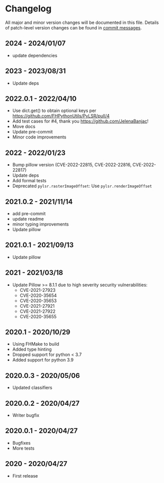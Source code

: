 # Changelog

All major and minor version changes will be documented in this file. Details of
patch-level version changes can be found in [commit messages](../../commits/master).

## 2024 - 2024/01/07

- update dependencies

## 2023 - 2023/08/31

- Update deps

## 2022.0.1 - 2022/04/10

- Use dict.get() to obtain optional keys per https://github.com/FHPythonUtils/PyLSR/pull/4
- Add test cases for #4, thank you https://github.com/JelenaBanjac!
- Move docs
- Update pre-commit
- Minor code improvements

## 2022 - 2022/01/23

- Bump pillow version (CVE-2022-22815, CVE-2022-22816, CVE-2022-22817)
- Update deps
- Add formal tests
- Deprecated `pylsr.rasterImageOffset`: Use `pylsr.renderImageOffset`

## 2021.0.2 - 2021/11/14

- add pre-commit
- update readme
- minor typing improvements
- Update pillow

## 2021.0.1 - 2021/09/13

- Update pillow

## 2021 - 2021/03/18

- Update Pillow >= 8.1.1 due to high severity security vulnerabilities:
	- CVE-2021-27923
	- CVE-2020-35654
	- CVE-2020-35653
	- CVE-2021-27921
	- CVE-2021-27922
	- CVE-2020-35655

## 2020.1 - 2020/10/29

- Using FHMake to build
- Added type hinting
- Dropped support for python < 3.7
- Added support for python 3.9

## 2020.0.3 - 2020/05/06

- Updated classifiers

## 2020.0.2 - 2020/04/27

- Writer bugfix

## 2020.0.1 - 2020/04/27

- Bugfixes
- More tests

## 2020 - 2020/04/27

- First release

